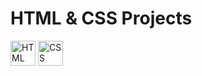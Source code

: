 # HTML & CSS Projects

<img src="https://cdn.jsdelivr.net/gh/devicons/devicon@latest/icons/html5/html5-original.svg" height="40" width="40" alt="HTML logo" />
<img src="https://cdn.jsdelivr.net/gh/devicons/devicon@latest/icons/css3/css3-original.svg" height="40" width="40" alt="CSS logo" />
